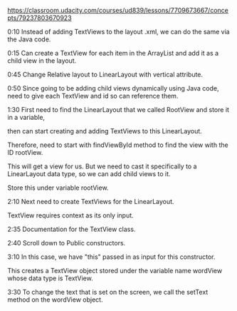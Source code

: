 
https://classroom.udacity.com/courses/ud839/lessons/7709673667/concepts/79237803670923

0:10 Instead of adding TextViews to the layout .xml, we can do the same via the Java code.

0:15 Can create a TextView for each item in the ArrayList and add it as a child view in the layout.

0:45 Change Relative layout to LinearLayout with vertical attribute.

0:50 Since going to be adding child views dynamically using Java code, need to give each TextView and id so can reference them.

1:30 First need to find the LinearLayout that we called RootView and store it in a variable,

then can start creating and adding TextViews to this LinearLayout.

Therefore, need to start with findViewById method to find the view with the ID rootView.

This will get a view for us.  But we need to cast it specifically to a LinearLayout data type, so we can
add child views to it.

Store this under variable rootView.

2:10 Next need to create TextViews for the LinearLayout.

TextView requires context as its only input.

2:35 Documentation for the TextView class.

2:40 Scroll down to Public constructors.

3:10 In this case, we have "this" passed in as input for this constructor.

This creates a TextView object stored under the variable name wordView whose data type is TextView.

3:30 To change the text that is set on the screen, we call the setText method on the wordView object.







